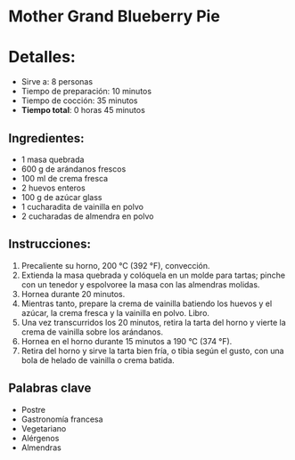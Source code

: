 # Mother Grand Blueberry Pie

# Detalles:
* Sirve a: 8 personas
* Tiempo de preparación: 10 minutos
* Tiempo de cocción: 35 minutos
* **Tiempo total**: 0 horas 45 minutos

## Ingredientes:
* 1 masa quebrada
* 600 g de arándanos frescos
* 100 ml de crema fresca
* 2 huevos enteros
* 100 g de azúcar glass
* 1 cucharadita de vainilla en polvo
* 2 cucharadas de almendra en polvo

## Instrucciones:
1. Precaliente su horno, 200 °C (392 °F), convección.
1. Extienda la masa quebrada y colóquela en un molde para tartas; pinche con un tenedor y espolvoree la masa con las almendras molidas.
1. Hornea durante 20 minutos.
1. Mientras tanto, prepare la crema de vainilla batiendo los huevos y el azúcar, la crema fresca y la vainilla en polvo. Libro.
1. Una vez transcurridos los 20 minutos, retira la tarta del horno y vierte la crema de vainilla sobre los arándanos.
1. Hornea en el horno durante 15 minutos a 190 °C (374 °F).
1. Retira del horno y sirve la tarta bien fría, o tibia según el gusto, con una bola de helado de vainilla o crema batida.

## Palabras clave
* Postre
* Gastronomía francesa
* Vegetariano
* Alérgenos
 * Almendras